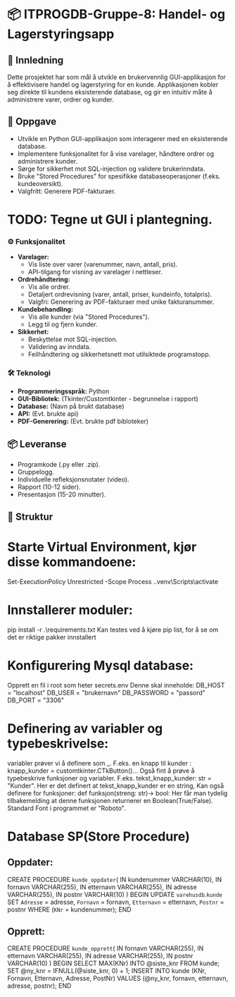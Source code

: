# 📦 ITPROGDB-Gruppe-8: Handel- og Lagerstyringsapp

## 🚀 Innledning

Dette prosjektet har som mål å utvikle en brukervennlig GUI-applikasjon for å effektivisere handel og lagerstyring for en kunde. Applikasjonen kobler seg direkte til kundens eksisterende database, og gir en intuitiv måte å administrere varer, ordrer og kunder.

## 🎯 Oppgave

* Utvikle en Python GUI-applikasjon som interagerer med en eksisterende database.
* Implementere funksjonalitet for å vise varelager, håndtere ordrer og administrere kunder.
* Sørge for sikkerhet mot SQL-injection og validere brukerinndata.
* Bruke "Stored Procedures" for spesifikke databaseoperasjoner (f.eks. kundeoversikt).
* Valgfritt: Generere PDF-fakturaer.
# TODO: Tegne ut GUI i plantegning.
### ⚙️ Funksjonalitet

* **Varelager:**
    * Vis liste over varer (varenummer, navn, antall, pris).
    * API-tilgang for visning av varelager i nettleser.
* **Ordrehåndtering:**
    * Vis alle ordrer.
    * Detaljert ordrevisning (varer, antall, priser, kundeinfo, totalpris).
    * Valgfri: Generering av PDF-fakturaer med unike fakturanummer.
* **Kundebehandling:**
    * Vis alle kunder (via "Stored Procedures").
    * Legg til og fjern kunder.
* **Sikkerhet:**
    * Beskyttelse mot SQL-injection.
    * Validering av inndata.
    * Feilhåndtering og sikkerhetsnett mot utilsiktede programstopp.

### 🛠️ Teknologi

* **Programmeringsspråk:** Python
* **GUI-Bibliotek:** (Tkinter/Customtkinter - begrunnelse i rapport)
* **Database:** (Navn på brukt database)
* **API:** (Evt. brukte api)
* **PDF-Generering:** (Evt. brukte pdf bibloteker)

## 📦 Leveranse

* Programkode (.py eller .zip).
* Gruppelogg.
* Individuelle refleksjonsnotater (video).
* Rapport (10-12 sider).
* Presentasjon (15-20 minutter).

## 📂 Struktur

# Starte Virtual Environment, kjør disse kommandoene: 
Set-ExecutionPolicy Unrestricted -Scope Process
.\.venv\Scripts\activate

# Innstallerer moduler:
pip install -r .\requirements.txt
Kan testes ved å kjøre pip list, for å se om det er riktige pakker innstallert

# Konfigurering Mysql database:
Opprett en fil i root som heter secrets.env
Denne skal inneholde:
DB_HOST = "localhost"
DB_USER = "brukernavn"
DB_PASSWORD = "passord"
DB_PORT = "3306"

# Definering av variabler og typebeskrivelse:
variabler prøver vi å definere som <hva>_<navn>. F.eks. en knapp til kunder : knapp_kunder = customtkinter.CTkButton()...
Også fint å prøve å typebeskrive funksjoner og variabler. F.eks. tekst_knapp_kunder: str = "Kunder". Her er det definert at tekst_knapp_kunder er en string, Kan også definere for funksjoner: def funksjon(streng: str)-> bool: Her får man tydelig tilbakemelding at denne funksjonen returnerer en Boolean(True/False). 
Standard Font i programmet er "Roboto".

# Database SP(Store Procedure)
## Oppdater:
CREATE PROCEDURE `kunde_oppdater`(
	IN kundenummer VARCHAR(10),
    IN fornavn VARCHAR(255),
    IN etternavn VARCHAR(255),
    IN adresse VARCHAR(255),
    IN postnr VARCHAR(10)
)
BEGIN
	UPDATE `varehusdb`.`kunde` 
    SET `Adresse` = adresse,
    `Fornavn` = fornavn,
	`Etternavn` = etternavn,
    `Postnr` = postnr
    WHERE (`KNr` = kundenummer);
END
## Opprett:
CREATE PROCEDURE `kunde_opprett`(
    IN fornavn VARCHAR(255),
    IN etternavn VARCHAR(255),
    IN adresse VARCHAR(255),
    IN postnr VARCHAR(10)
)
BEGIN
    SELECT MAX(KNr) INTO @siste_knr FROM kunde;
    SET @ny_knr = IFNULL(@siste_knr, 0) + 1;
    INSERT INTO kunde (KNr, Fornavn, Etternavn, Adresse, PostNr) VALUES (@ny_knr, fornavn, etternavn, adresse, postnr);
END